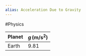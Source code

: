 ```yaml
---
alias: Acceleration Due to Gravity
---
```

#Physics 

| Planet | $\displaystyle g\,(\mathrm{m/s^{2}})$ |
| ------ | ------------------------------------- |
| Earth  | $\displaystyle 9.81$                  |

